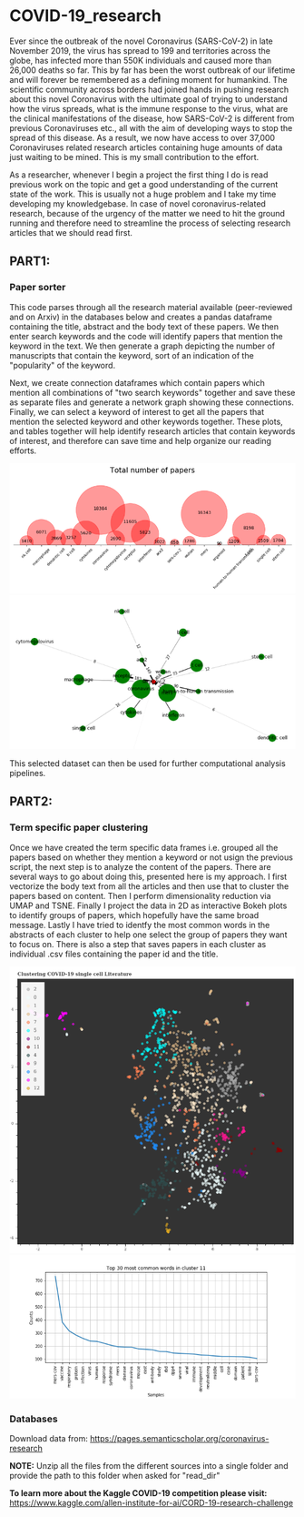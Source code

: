 # COVID-19_research
Ever since the outbreak of the novel Coronavirus (SARS-CoV-2) in late November 2019, the virus has spread to 199 and territories across the globe, has infected more than 550K individuals and caused more than 26,000 deaths so far. This by far has been the worst outbreak of our lifetime and will forever be remembered as a defining moment for humankind. The scientific community across borders had joined hands in pushing research about this novel Coronavirus with the ultimate goal of trying to understand how the virus spreads, what is the immune response to the virus, what are the clinical manifestations of the disease, how SARS-CoV-2 is different from previous Coronaviruses etc., all with the aim of developing ways to stop the spread of this disease. As a result, we now have access to over 37,000 Coronaviruses related research articles containing huge amounts of data just waiting to be mined. This is my small contribution to the effort.

As a researcher, whenever I begin a project the first thing I do is read previous work on the topic and get a good understanding of the current state of the work. This is usually not a huge problem and I take my time developing my knowledgebase. In case of novel coronavirus-related research, because of the urgency of the matter we need to hit the ground running and therefore need to streamline the process of selecting research articles that we should read first.

## PART1:
### Paper sorter
This code parses through all the research material available (peer-reviewed and on Arxiv) in the databases below and creates a pandas dataframe containing the title, abstract and the body text of these papers. We then enter search keywords and the code will identify papers that mention the keyword in the text. We then generate a graph depicting the number of manuscripts that contain the keyword, sort of an indication of the "popularity" of the keyword.

Next, we create connection dataframes which contain papers which mention all combinations of "two search keywords" together and save these as separate files and generate a network graph showing these connections. Finally, we can select a keyword of interest to get all the papers that mention the selected keyword and other keywords together. These plots, and tables together will help identify research articles that contain keywords of interest, and therefore can save time and help organize our reading efforts.

![Mentions plot](https://github.com/pranaydogra/COVID-19_research/blob/master/mentions_plot.png)
![SARS-CoV-2 connectivity](https://github.com/pranaydogra/COVID-19_research/blob/master/sarscov2_small.png)

This selected dataset can then be used for further computational analysis pipelines.

## PART2:
### Term specific paper clustering
Once we have created the term specific data frames i.e. grouped all the papers based on whether they mention a keyword or not usign the previous script, the next step is to analyze the content of the papers. There are several ways to go about doing this, presented here is my approach. I first vectorize the body text from all the articles and then use that to cluster the papers based on content. Then I perform dimensionality reduction via UMAP and TSNE. Finally I project the data in 2D as interactive Bokeh plots to identify groups of papers, which hopefully have the same broad message. Lastly I have tried to identfy the most common words in the abstracts of each cluster to help one select the group of papers they want to focus on. There is also a step that saves papers in each cluster as individual .csv files containing the paper id and the title.

![Single cell lit cluster](https://github.com/pranaydogra/COVID-19_research/blob/master/single_cell_normal.png)
![Most common words](https://github.com/pranaydogra/COVID-19_research/blob/master/Most%20common%20words%20in%20louvain%20cluster%2011_lem_lexicon.png)

### Databases
Download data from: https://pages.semanticscholar.org/coronavirus-research

**NOTE:** Unzip all the files from the different sources into a single folder and provide the path to this folder when asked for "read_dir"

**To learn more about the Kaggle COVID-19 competition please visit:**
https://www.kaggle.com/allen-institute-for-ai/CORD-19-research-challenge
